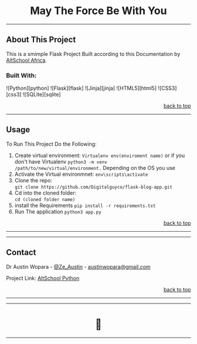 <!-- Back to Top Navigation Anchor -->
<a name="readme-top"></a>




<!-- Intro -->
<h1 align="center">
  May The Force Be With You
</h1>

---

<!-- About The Project -->
## About This Project

This is a smimple Flask Project Built according to this Documentation by [AltSchool Africa](https://docs.google.com/document/d/19fGydy1b-imG1cUtpvDXcZwzJDSWVlFPY9yJORXC2RI/https://docs.google.com/document/d/19fGydy1b-imG1cUtpvDXcZwzJDSWVlFPY9yJORXC2RI/).

### Built With:

![Python][python]
![Flask][flask]
![Jinja][jinja]
![HTML5][html5]
![CSS3][css3]
![SQLite][sqlite]

<p align="right"><a href="#readme-top">back to top</a></p>

---

<!-- Usage Instructions -->
## Usage

To Run This Project Do the Following: 

1. Create virtual environment:
    `Virtualenv env(enviroment name)` or if you don't have Virtualenv `python3 -m venv /path/to/new/virtual/environment.` Depending on the OS you use
2. Activate the Virtual environmnet:
    `env\scripts\activate`
3. Clone the repo:  
    `git clone https://github.com/Digitalguyco/flask-blog-app.git`
4. Cd into the cloned folder:  
    `cd (cloned folder name)` 
5. install the Requirements
    `pip install -r requirements.txt`
6. Run The application
    `python3 app.py`


<p align="right"><a href="#readme-top">back to top</a></p>

---


---

<!-- Contact -->
## Contact

Dr Austin Wopara - [@Ze_Austin](https://twitter.com/Ze_Austin) - austinwopara@gmail.com

Project Link: [AltSchool Python](https://github.com/Ze-Austin/altschool-python)

<p align="right"><a href="#readme-top">back to top</a></p>

---

---

<!-- Outro -->
<h1 align="center">
   💜
</h1>

---

